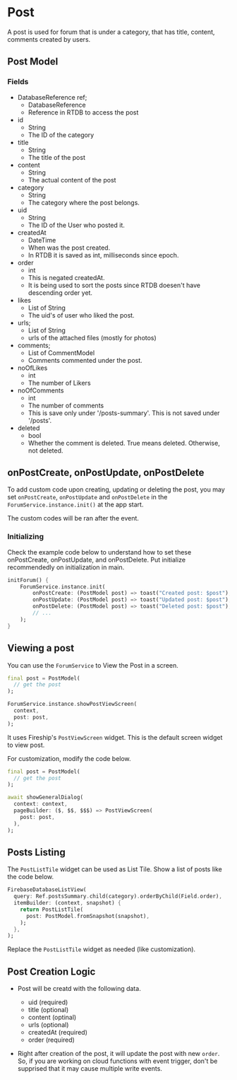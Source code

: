 # Post

A post is used for forum that is under a category, that has title, content, comments created by users.

## Post Model

### Fields

- DatabaseReference ref;
  * DatabaseReference
  * Reference in RTDB to access the post
- id
  * String
  * The ID of the category
- title
  * String
  * The title of the post
- content
  * String
  * The actual content of the post
- category
  * String
  * The category where the post belongs.
- uid
  * String
  * The ID of the User who posted it.
- createdAt
  * DateTime
  * When was the post created.
  * In RTDB it is saved as int, milliseconds since epoch.
- order
  * int
  * This is negated createdAt.
  * It is being used to sort the posts since RTDB doesen't have descending order yet.
- likes
  * List of String
  * The uid's of user who liked the post.
- urls;
  * List of String
  * urls of the attached files (mostly for photos)
- comments;
  * List of CommentModel
  * Comments commented under the post.
- noOfLikes
  * int
  * The number of Likers
- noOfComments
  * int
  * The number of comments
  * This is save only under '/posts-summary'. This is not saved under '/posts'.
- deleted
  * bool
  * Whether the comment is deleted. True means deleted. Otherwise, not deleted.

## onPostCreate, onPostUpdate, onPostDelete

To add custom code upon creating, updating or deleting the post, you may set `onPostCreate`, `onPostUpdate` and `onPostDelete` in the `ForumService.instance.init()` at the app start.

The custom codes will be ran after the event.

### Initializing

Check the example code below to understand how to set these onPostCreate, onPostUpdate, and onPostDelete. Put initialize recommendedly on initialization in main.

```dart
initForum() {
    ForumService.instance.init(
        onPostCreate: (PostModel post) => toast("Created post: $post"),
        onPostUpdate: (PostModel post) => toast("Updated post: $post"),
        onPostDelete: (PostModel post) => toast("Deleted post: $post"),
        // ... 
    );
}
```

## Viewing a post

You can use the `ForumService` to View the Post in a screen.

```dart
final post = PostModel(
  // get the post
);

ForumService.instance.showPostViewScreen(
  context,
  post: post,
);
```

It uses Fireship's `PostViewScreen` widget. This is the default screen widget to view post.

For customization, modify the code below.

```dart
final post = PostModel(
  // get the post
);

await showGeneralDialog(
  context: context,
  pageBuilder: ($, $$, $$$) => PostViewScreen(
    post: post,
  ),
);
```

## Posts Listing

The `PostListTile` widget can be used as List Tile. Show a list of posts like the code below.

```dart
FirebaseDatabaseListView(
  query: Ref.postsSummary.child(category).orderByChild(Field.order),
  itemBuilder: (context, snapshot) {
    return PostListTile(
      post: PostModel.fromSnapshot(snapshot),
    );
  },
);
```

Replace the `PostListTile` widget as needed (like customization).



## Post Creation Logic

- Post will be creatd with the following data.
  - uid (required)
  - title (optional)
  - content (optinal)
  - urls (optional)
  - createdAt (required)
  - order (required)

- Right after creation of the post, it will update the post with new `order`. So, if you are working on cloud functions with event trigger, don't be supprised that it may cause multiple write events.